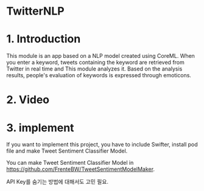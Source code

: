 # TwitterNLP

# 1. Introduction
This module is an app based on a NLP model created using CoreML. When you enter a keyword, tweets containing the keyword are retrieved from Twitter in real time and This module analyzes it. Based on the analysis results, people's evaluation of keywords is expressed through emoticons.

# 2. Video



# 3. implement
If you want to implement this project, you have to include Swifter, install pod file and make Tweet Sentiment Classifier Model. 

You can make Tweet Sentiment Classifier Model in https://github.com/FrenteBW/TweetSentimentModelMaker. 

API Key를 숨기는 방법에 대해서도 고민 필요.
